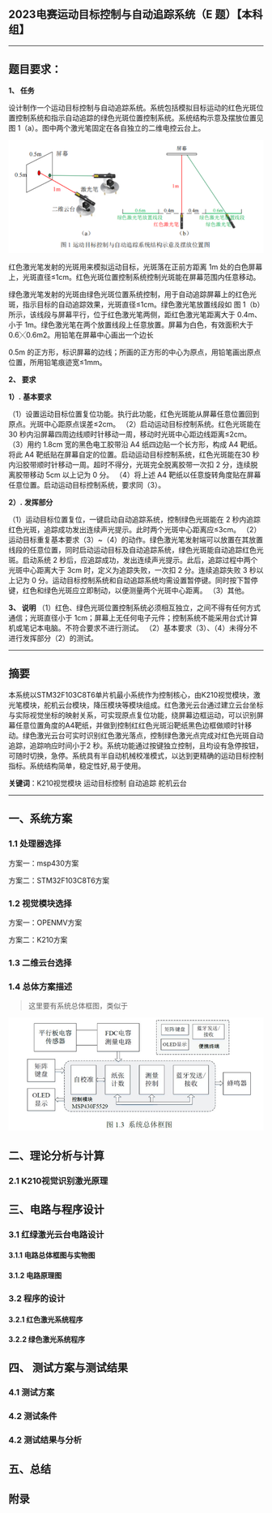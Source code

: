## 2023电赛运动目标控制与自动追踪系统（E 题）【本科组】

****

## 题目要求：

**1、 任务**

设计制作一个运动目标控制与自动追踪系统。系统包括模拟目标运动的红色光斑位置控制系统和指示自动追踪的绿色光斑位置控制系统。系统结构示意及摆放位置见图 1（a）。图中两个激光笔固定在各自独立的二维电控云台上。

![image-20230804061932311](attachments/image-20230804061932311.png)

红色激光笔发射的光斑用来模拟运动目标，光斑落在正前方距离 1m 处的白色屏幕上，光斑直径≤1cm。红色光斑位置控制系统控制光斑能在屏幕范围内任意移动。

绿色激光笔发射的光斑由绿色光斑位置系统控制，用于自动追踪屏幕上的红色光斑，指示目标的自动追踪效果，光斑直径≤1cm。绿色激光笔放置线段如 图 1（b）所示，该线段与屏幕平行，位于红色激光笔两侧，距红色激光笔距离大于 0.4m、小于 1m。绿色激光笔在两个放置线段上任意放置。屏幕为白色，有效面积大于 0.6╳0.6m2。用铅笔在屏幕中心画出一个边长

0.5m 的正方形，标识屏幕的边线；所画的正方形的中心为原点，用铅笔画出原点位置，所用铅笔痕迹宽≤1mm。

**2、 要求**

**1）.** **基本要求**

（1）设置运动目标位置复位功能。执行此功能，红色光斑能从屏幕任意位置回到原点。光斑中心距原点误差≤2cm。
（2）启动运动目标控制系统。红色光斑能在 30 秒内沿屏幕四周边线顺时针移动一周，移动时光斑中心距边线距离≤2cm。
（3）用约 1.8cm 宽的黑色电工胶带沿 A4 纸四边贴一个长方形，构成 A4 靶纸。将此 A4 靶纸贴在屏幕自定的位置。启动运动目标控制系统，红色光斑能在30 秒内沿胶带顺时针移动一周。超时不得分，光斑完全脱离胶带一次扣 2 分，连续脱离胶带移动 5cm 以上记为 0 分。
（4）将上述 A4 靶纸以任意旋转角度贴在屏幕任意位置。启动运动目标控制系统，要求同（3）。

**2）.** **发挥部分**

（1）运动目标位置复位，一键启动自动追踪系统，控制绿色光斑能在 2 秒内追踪红色光斑，追踪成功发出连续声光提示。此时两个光斑中心距离应≤3cm。
（2）运动目标重复基本要求（3）~（4）的动作。绿色激光笔发射端可以放置在其放置线段的任意位置，同时启动运动目标及自动追踪系统，绿色光斑能自动追踪红色光斑。启动系统 2 秒后，应追踪成功，发出连续声光提示。此后，追踪过程中两个光斑中心距离大于 3cm 时，定义为追踪失败，一次扣 2 分。连续追踪失败 3 秒以上记为 0 分。运动目标控制系统和自动追踪系统均需设置暂停键。同时按下暂停键，红色和绿色光斑应立即制动，以便测量两个光斑中心距离。
（3）其他。

**3、 说明**
（1）红色、绿色光斑位置控制系统必须相互独立，之间不得有任何方式通信；光斑直径小于 1cm；屏幕上无任何电子元件；控制系统不能采用台式计算机或笔记本电脑。不符合要求不进行测试。
（2）基本要求（3）、（4）未得分不进行发挥部分（2）的测试。



---



## 摘要

本系统以STM32F103C8T6单片机最小系统作为控制核心，由K210视觉模块，激光笔模块，舵机云台模块，降压模块等模块组成。红色激光云台通过建立云台坐标与实际视觉坐标的映射关系，可实现原点复位功能，绕屏幕边框运动，可以识别屏幕任意位置角度的A4靶纸，并做到控制红红色光斑沿靶纸黑色边框做顺时针移动。绿色激光云台可实时识别红色激光落点，控制绿色激光点完成对红色光斑自动追踪，追踪响应时间小于2 秒。系统功能通过按键独立控制，且均设有急停按钮，可随时切换，急停。系统具有半自动机械校准模式，以达到更精确的运动目标控制指标。系统结构简单，稳定性好,易于使用。

**关键词**：K210视觉模块  运动目标控制  自动追踪  舵机云台

---



## 一、系统方案

### 1.1 处理器选择

 方案一：msp430方案



 方案二：STM32F103C8T6方案

### 1.2  视觉模块选择

方案一：OPENMV方案



 方案二：K210方案

### 1.3 二维云台选择



### 1.4 总体方案描述

> 这里要有系统总体框图，类似于

![image-20230805083401173](attachments/image-20230805083401173.png)

## 二、理论分析与计算

### **2.1 K210视觉识别激光原理**



## 三、电路与程序设计

### 3.1 红绿激光云台电路设计

#### 3.1.1  电路总体框图与实物图



#### 3.1.2 电路原理图



### 3.2 程序的设计

#### 3.2.1 红色激光系统程序



#### 3.2.2 绿色激光系统程序



## 四、 测试方案与测试结果

### 4.1 测试方案



### 4.2 测试条件

### 4.2 测试结果与分析

## 五、总结



## 附录

